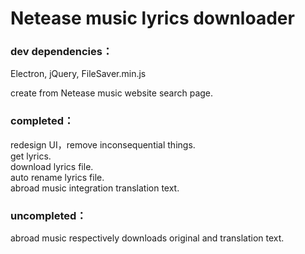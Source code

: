 # Netease music lyrics downloader
### dev dependencies：
Electron, jQuery, FileSaver.min.js

create from Netease music website search page.

### completed：
redesign UI，remove inconsequential things.  
get lyrics.  
download lyrics file.  
auto rename lyrics file.  
abroad music integration translation text.  

### uncompleted：
abroad music respectively downloads original and translation text.  
